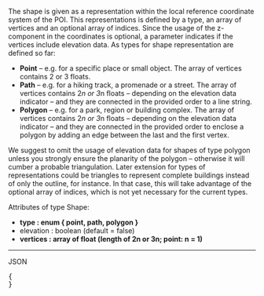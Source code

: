 The shape is given as a representation within the local reference coordinate system of the POI. This representations is defined by a type, an array of vertices and an optional array of indices. Since the usage of the z-component in the coordinates is optional, a parameter indicates if the vertices include elevation data. As types for shape representation are defined so far:
* **Point** – e.g. for a specific place or small object.
The array of vertices contains 2 or 3 floats.
* **Path** – e.g. for a hiking track, a promenade or a street.
The array of vertices contains 2*n or 3*n floats – depending on the elevation data indicator – and they are connected in the provided order to a line string.
* **Polygon** – e.g. for a park, region or building complex.
The array of vertices contains 2*n or 3*n floats – depending on the elevation data indicator – and they are connected in the provided order to enclose a polygon by adding an edge between the last and the first vertex.

We suggest to omit the usage of elevation data for shapes of type polygon unless you strongly ensure the planarity of the polygon – otherwise it will cumber a probable triangulation. Later extension for types of representations could be triangles to represent complete buildings instead of only the outline, for instance. In that case, this will take advantage of the optional array of indices, which is not yet necessary for the current types.

Attributes of type Shape:
* **type : enum { point, path, polygon }**
* elevation : boolean (default = false)
* **vertices : array of float (length of 2n or 3n; point: n = 1)**

***

JSON
<pre>
{
}
</pre>